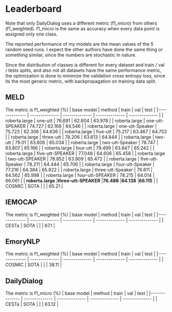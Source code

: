 # Leaderboard
Note that only DailyDialog uses a different metric (f1_micro) from others (f1_weighted). f1_micro is the same as accuracy when every data point is assigned only one class.

The reported performance of my models are the mean values of the 5 random seed runs. I expect the other authors have done the same thing or something similar, since the numbers are stochastic in nature.

Since the distribution of classes is different for every dataset and train / val / tests splits, and also not all datasets have the same performance metric, the optimization is done to minimize the validation cross entropy loss, since its the most generic metric, with backpropagation on training data split.

## MELD 
The metric is f1_weighted (%)
|  base model | method | train | val | test |
|-------------- | -------------- | -------------- | -------------- | -------------- | 
| roberta.large | one-utt | 76.691 | 62.604 | 63.978 | 
| roberta.large | one-utt-SPEAKER | 74.727 | 62.168 | 64.546 | 
| roberta.large | one-utt-Speaker | 75.723 | 62.306 | 64.636 | 
| roberta.large | five-utt | 75.217 | 63.467 | 64.753 | 
| roberta.large | three-utt | 78.206 | 63.613 | 64.844 | 
| roberta.large | two-utt | 79.01 | 63.806 | 65.034 | 
| roberta.large | two-utt-Speaker | 78.747 | 63.807 | 65.166 | 
| roberta.large | four-utt | 79.499 | 63.847 | 65.242 | 
| roberta.large | five-utt-SPEAKER | 77.048 | 64.606 | 65.458 | 
| roberta.large | two-utt-SPEAKER | 78.852 | 63.909 | 65.472 | 
| roberta.large | five-utt-Speaker | 78.211 | 64.444 | 65.706 | 
| roberta.large | four-utt-Speaker | 77.216 | 64.384 | 65.822 | 
| roberta.large | three-utt-Speaker | 76.811 | 64.562 | 65.998 | 
| roberta.large | four-utt-SPEAKER | 78.215 | 64.014 | 66.061 | 
| **roberta.large** |**three-utt-SPEAKER** |**76.488** |**64.138** |**66.115** |
| COSMIC | SOTA |   |   | 65.21 |
## IEMOCAP 
The metric is f1_weighted (%)
|  base model | method | train | val | test |
|-------------- | -------------- | -------------- | -------------- | -------------- | 
| CESTa | SOTA |   |   | 67.1 |
## EmoryNLP 
The metric is f1_weighted (%)
|  base model | method | train | val | test |
|-------------- | -------------- | -------------- | -------------- | -------------- | 
| COSMIC | SOTA |   |   | 38.11 |
## DailyDialog 
The metric is f1_micro (%)
|  base model | method | train | val | test |
|-------------- | -------------- | -------------- | -------------- | -------------- | 
| CESTa | SOTA |   |   | 63.12 |
